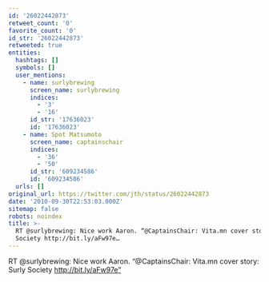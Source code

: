 ```yaml
---
id: '26022442873'
retweet_count: '0'
favorite_count: '0'
id_str: '26022442873'
retweeted: true
entities:
  hashtags: []
  symbols: []
  user_mentions:
    - name: surlybrewing
      screen_name: surlybrewing
      indices:
        - '3'
        - '16'
      id_str: '17636023'
      id: '17636023'
    - name: Spot Matsumoto
      screen_name: captainschair
      indices:
        - '36'
        - '50'
      id_str: '609234586'
      id: '609234586'
  urls: []
original_url: https://twitter.com/jth/status/26022442873
date: '2010-09-30T22:53:03.000Z'
sitemap: false
robots: noindex
title: >-
  RT @surlybrewing: Nice work Aaron. “@CaptainsChair: Vita.mn cover story: Surly
  Society http://bit.ly/aFw97e…
---
```


RT @surlybrewing: Nice work Aaron. “@CaptainsChair: Vita.mn cover story: Surly Society http://bit.ly/aFw97e”